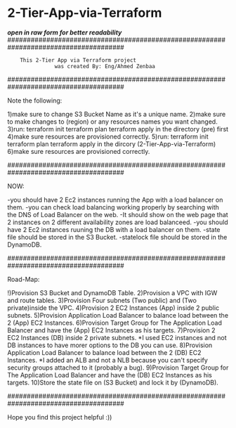# 2-Tier-App-via-Terraform
***open in raw form for better readability***
######################################################################################

	  	This 2-Tier App via Terraform project
     	    	   was created By: Eng/Ahmed Zenbaa

######################################################################################

Note the following:

1)make sure to change S3 Bucket Name as it's a unique name.
2)make sure to make changes to (region) or any resources names you want changed.
3)run:     terraform init
	   terraform plan
	   terraform apply
     in the directory (pre) first
4)make sure resources are provisioned correctly.
5)run:      terraform init
	    terraform plan
	    terraform apply
     in the dircory (2-Tier-App-via-Terraform)
6)make sure resources are provisioned correctly.

######################################################################################

NOW:

-you should have 2 Ec2 instances running the App with a load balancer on them.
-you can check load balancing working properly by searching with the DNS of Load Balancer on the web.
-It should show on the web page that 2 instances on 2 different availability zones are load balanceed.
-you should have 2 Ec2 instances ruuning the DB with a load balancer on them.
-state file should be stored in the S3 Bucket.
-statelock file should be stored in the DynamoDB.


######################################################################################

Road-Map:

!)Provision S3 Bucket and DynamoDB Table.
2)Provision a VPC with IGW and route tables.
3)Provision Four subnets (Two public) and (Two private)inside the VPC.
4)Provision 2 EC2 Instances (App) inside 2 public subnets.
5)Provision Application Load Balancer to balance load between the 2 (App) EC2 Instances.
6)Provision Target Group for The Application Load Balancer and have the (App) EC2 Instances as his targets.
7)Provision 2 EC2 Instances (DB) inside 2 private subnets.
	*I used EC2 instances and not DB instances to have morer options to the DB you can use.
8)Provision Application Load Balancer to balance load between the 2 (DB) EC2 Instances.
	*I added an ALB and not a NLB because you can't specify security groups attached to it (probably a bug).
9)Provision Target Group for The Application Load Balancer and have the (DB) EC2 Instances as his targets.
10)Store the state file on (S3 Bucket) and lock it by (DynamoDB).


######################################################################################

Hope you find this project helpful :))
